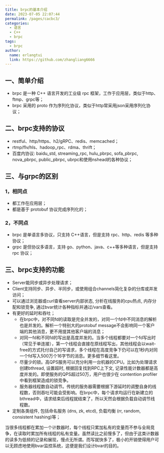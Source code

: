 ```yaml
---
title: brpc的基本介绍
date: 2023-07-05 22:07:44
permalink: /pages/cacbc3/
categories:
  - 语言
  - C++
  - brpc
tags:
  - brpc
author: 
  name: erlangtui
  link: https://github.com/zhangliang6666
---
```


## 一、简单介绍
* brpc 是一种 C++ 语言开发的工业级 rpc 框架，工作于应用层，类似于http、ftmp、grpc等；
* brpc 采用的 proto 作为序列化协议，类似于http常采用json采用序列化协议；
  
## 二、brpc支持的协议
* restful、http/https、h2/gRPC、redis、memcached；
* rtmp/flv/hls、hadoop_rpc、rdma、thrift；
* 百度内协议: baidu_std, streaming_rpc, hulu_pbrpc, sofa_pbrpc, nova_pbrpc, public_pbrpc, ubrpc和使用nshead的各种协议；

## 三、与grpc的区别
### 1，相同点
* 都工作在应用层；
* 都是基于 protobuf 协议完成序列化的；
  
### 2，不同点
* brpc 是单语言多协议，只支持 C++语言，但是支持 rpc、http、redis 等多种协议；
* grpc 是但协议多语言，支持 go、python、java、c++等多种语言，但是支持 rpc 协议；
## 三、brpc支持的功能
* Server能同步或异步处理请求；
* Client支持同步、异步、半同步，或使用组合channels简化复杂的分库或并发访问；
* 可以通过浏览器或curl查看server内部状态, 分析在线服务的cpu热点, 内存分配和锁竞争, 通过bvar统计各种指标并通过/vars查看。
* 有更好的延时和吞吐；
  * 在brpc中，对不同fd的读取是完全并发的，对同一个fd中不同消息的解析也是并发的。解析一个特别大的protobuf message不会影响同一个客户端的其他消息，更不用提其他客户端的消息；
  * 对同一fd和不同fd的写出是高度并发的。当多个线程都要对一个fd写出时（常见于单连接），第一个线程会直接在原线程写出，其他线程会以wait-free的方式托付自己的写请求，多个线程在高度竞争下仍可以在1秒内对同一个fd写入500万个16字节的消息。更多细节看这里。
  * 尽量少的锁。高QPS服务可以充分利用一台机器的CPU。比如为处理请求创建bthread, 设置超时, 根据回复找到RPC上下文, 记录性能计数器都是高度并发的。即使服务的QPS超过50万，用户也很少在 contention profiler 中看到框架造成的锁竞争。
  * 服务器线程数自动调节。传统的服务器需要根据下游延时的调整自身的线程数，否则吞吐可能会受影响。在brpc中，每个请求均运行在新建立的bthread中，请求结束后线程就结束了，所以天然会根据负载自动调节线程数。
* 定制各类组件, 包括命名服务 (dns, zk, etcd), 负载均衡 (rr, random, consistent hashing)等；

当很多线程都在累加一个计数器时，每个线程只累加私有的变量而不参与全局竞争，在读取时累加所有线程的私有变量。虽然读比之前慢多了，但由于这类计数器的读多为低频的记录和展现，慢点无所谓。而写就快多了，极小的开销使得用户可以无顾虑地使用bvar监控系统，这便是我们设计bvar的目的。